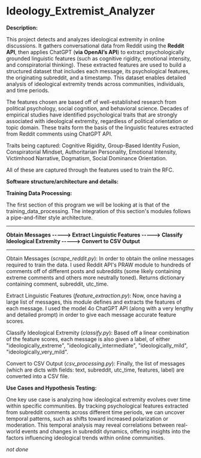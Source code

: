 # Ideology_Extremist_Analyzer

**Description:**

This project detects and analyzes ideological extremity in online discussions. It gathers conversational data from Reddit using the **Reddit API**, then applies ChatGPT (**via OpenAI’s API**) to extract psychologically grounded linguistic features (such as cognitive rigidity, emotional intensity, and conspiratorial thinking). These extracted features are used to build a structured dataset that includes each message, its psychological features, the originating subreddit, and a timestamp. This dataset enables detailed analysis of ideological extremity trends across communities, individuals, and time periods.

The features chosen are based off of well-established research from political psychology, social cognition, and behavioral science. Decades of empirical studies have identified psychological traits that are strongly associated with ideological extremity, regardless of political orientation or topic domain. These traits form the basis of the linguistic features extracted from Reddit comments using ChatGPT API.

Traits being captured: Cognitive Rigidity, Group-Based Identity Fusion, Conspiratorial Mindset, Authoritarian Personality, Emotional Intensity, Victimhood Narrative, Dogmatism, Social Dominance Orientation.

All of these are captured through the features used to train the RFC.

**Software structure/architecture and details:**

**Training Data Processing:**

The first section of this program we will be looking at is that of the training_data_processing. The integration of this section's modules follows a pipe-and-filter style architecture.

----------------------------------------------------------------------------------------------------------------------------


**Obtain Messages -----> Extract Linguistic Features -----> Classify Ideological Extremity -----> Convert to CSV Output**


----------------------------------------------------------------------------------------------------------------------------

Obtain Messages (*scrape_reddit.py*):
In order to obtain the online messages required to train the data. I used Reddit API's PRAW module to hundreds of comments off of different posts and subreddits (some likely containing extreme comments and others more neutrally toned). Returns dictionary containing comment, subreddit, utc_time.

Extract Linguistic Features (*feature_extraction.py*):
Now, once having a large list of messages, this module defines and extracts the features of each message. I used the model 4o ChatGPT API (along with a very lengthy and detailed prompt) in order to give each message accurate feature scores.

Classify Ideological Extremity (*classify.py*):
Based off a linear combination of the feature scores, each message is also given a label, of either "ideologically_extreme", "ideologically_intermediate", "ideologically_mild", "ideologically_very_mild".

Convert to CSV Output (*csv_processing.py*):
Finally, the list of messages (which are dicts with fields: text, subreddit, utc_time, features, label) are converted into a CSV file.

**Use Cases and Hypothesis Testing:**

One key use case is analyzing how ideological extremity evolves over time within specific communities. By tracking psychological features extracted from subreddit comments across different time periods, we can uncover temporal patterns, such as shifts toward increased polarization or moderation. This temporal analysis may reveal correlations between real-world events and changes in subreddit dynamics, offering insights into the factors influencing ideological trends within online communities.

*not done*